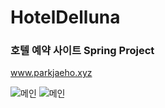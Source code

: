 # HotelDelluna
 
### 호텔 예약 사이트 Spring Project

 www.parkjaeho.xyz 

![메인](https://user-images.githubusercontent.com/54925582/79240329-99523e00-7eac-11ea-93a9-ef2da963eb37.PNG)
![메인](https://user-images.githubusercontent.com/54925582/79240348-a0794c00-7eac-11ea-9cf6-0e91efb9154a.PNG)

